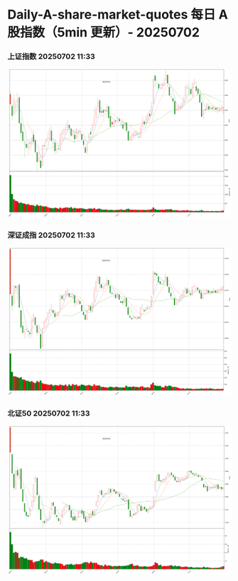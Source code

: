 
# Daily-A-share-market-quotes 每日 A 股指数（5min 更新）- 20250702

### 上证指数 20250702 11:33
![](./fig/2025/7/20250702-sh000001.png)

### 深证成指 20250702 11:33
![](./fig/2025/7/20250702-sz399001.png)

### 北证50 20250702 11:33
![](./fig/2025/7/20250702-bj899050.png)
